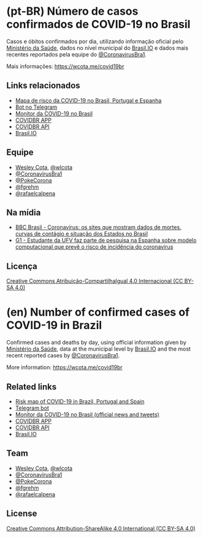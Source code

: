 # (pt-BR) Número de casos confirmados de COVID-19 no Brasil

Casos e óbitos confirmados por dia, utilizando informação oficial pelo [Ministério da Saúde](https://covid.saude.gov.br/), dados no nível municipal do [Brasil.IO](https://brasil.io/dataset/covid19/caso) e dados mais recentes reportados pela equipe do [@CoronavirusBra1](https://twitter.com/CoronavirusBra1).

Mais informações: https://wcota.me/covid19br

## Links relacionados

- [Mapa de risco da COVID-19 no Brasil, Portugal e Espanha](https://covid-19-risk.github.io/map/)
- [Bot no Telegram](https://t.me/CoronavirusBRBot)
- [Monitor da COVID-19 no Brasil](https://fgrehm.github.io/monitor-covid19-br/)
- [COVIDBR APP](https://github.com/vmarcosp/covidbr-app)
- [COVIDBR API](https://github.com/vmarcosp/covidbr-api)
- [Brasil.IO](https://brasil.io/dataset/covid19/caso)

## Equipe

- [Wesley Cota](https://wesleycota.com), [@wlcota](https://twitter.com/wlcota)
- [@CoronavirusBra1](https://twitter.com/CoronavirusBra1)
- [@PokeCorona](https://twitter.com/PokeCorona)
- [@fgrehm](https://twitter.com/fgrehm)
- [@rafaelcalpena](https://twitter.com/rafaelcalpena)

## Na mídia

- [BBC Brasil - Coronavírus: os sites que mostram dados de mortes, curvas de contágio e situação dos Estados no Brasil](https://www.bbc.com/portuguese/brasil-52067243)
- [G1 - Estudante da UFV faz parte de pesquisa na Espanha sobre modelo computacional que prevê o risco de incidência do coronavírus](https://g1.globo.com/mg/zona-da-mata/noticia/2020/03/15/estudante-da-ufv-faz-parte-de-pesquisa-na-espanha-sobre-modelo-computacional-que-preve-o-risco-de-incidencia-do-coronavirus.ghtml)

## Licença

[Creative Commons Atribuição-CompartilhaIgual 4.0 Internacional (CC BY-SA 4.0)](https://creativecommons.org/licenses/by-sa/4.0/deed.pt_BR)

# (en) Number of confirmed cases of COVID-19 in Brazil

Confirmed cases and deaths by day, using official information given by [Ministério da Saúde](https://covid.saude.gov.br/), data at the municipal level by [Brasil.IO](https://brasil.io/dataset/covid19/caso) and the most recent reported cases by [@CoronavirusBra1](https://twitter.com/CoronavirusBra1).

More information: https://wcota.me/covid19br

## Related links

- [Risk map of COVID-19 in Brazil, Portugal and Spain](https://covid-19-risk.github.io/map/)
- [Telegram bot](https://t.me/CoronavirusBRBot)
- [Monitor da COVID-19 no Brasil (official news and tweets)](https://fgrehm.github.io/monitor-covid19-br/)
- [COVIDBR APP](https://github.com/vmarcosp/covidbr-app)
- [COVIDBR API](https://github.com/vmarcosp/covidbr-api)
- [Brasil.IO](https://brasil.io/dataset/covid19/caso)

## Team

- [Wesley Cota](https://wesleycota.com), [@wlcota](https://twitter.com/wlcota)
- [@CoronavirusBra1](https://twitter.com/CoronavirusBra1)
- [@PokeCorona](https://twitter.com/PokeCorona)
- [@fgrehm](https://twitter.com/fgrehm)
- [@rafaelcalpena](https://twitter.com/rafaelcalpena)

## License

[Creative Commons Attribution-ShareAlike 4.0 International (CC BY-SA 4.0)](https://creativecommons.org/licenses/by-sa/4.0/)
